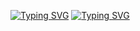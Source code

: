 [![Typing SVG](https://readme-typing-svg.herokuapp.com?color=%2336BCF7&lines=Regina+Bagautdinova)](https://git.io/typing-svg)
[![Typing SVG](https://readme-typing-svg.herokuapp.com?color=%2336BCF7&lines=КНМО+101)](https://git.io/typing-svg)
